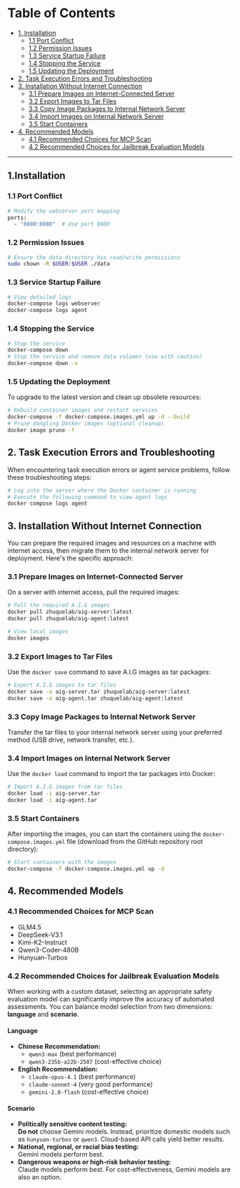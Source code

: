 # Table of Contents

- [1. Installation](#1-installation)
  - [1.1 Port Conflict](#11-port-conflict)
  - [1.2 Permission Issues](#12-permission-issues)
  - [1.3 Service Startup Failure](#13-service-startup-failure)
  - [1.4 Stopping the Service](#14-stopping-the-service)
  - [1.5 Updating the Deployment](#15-updating-the-deployment)
- [2. Task Execution Errors and Troubleshooting](#2-task-execution-errors-and-troubleshooting)
- [3. Installation Without Internet Connection](#3-installation-without-internet-connection)
  - [3.1 Prepare Images on Internet-Connected Server](#31-prepare-images-on-internet-connected-server)
  - [3.2 Export Images to Tar Files](#32-export-images-to-tar-files)
  - [3.3 Copy Image Packages to Internal Network Server](#33-copy-image-packages-to-internal-network-server)
  - [3.4 Import Images on Internal Network Server](#34-import-images-on-internal-network-server)
  - [3.5 Start Containers](#35-start-containers)
- [4. Recommended Models](#4-recommended-models)
  - [4.1 Recommended Choices for MCP Scan](#41-recommended-choices-for-mcp-scan)
  - [4.2 Recommended Choices for Jailbreak Evaluation Models](#42-recommended-choices-for-jailbreak-evaluation-models)

---

## 1.Installation
### 1.1 Port Conflict
   ```bash
   # Modify the webserver port mapping
   ports:
     - "8080:8088"  # Use port 8080
   ```

### 1.2 Permission Issues
   ```bash
   # Ensure the data directory has read/write permissions
   sudo chown -R $USER:$USER ./data
   ```

### 1.3 Service Startup Failure
   ```bash
   # View detailed logs
   docker-compose logs webserver
   docker-compose logs agent
   ```

### 1.4 Stopping the Service
   ```bash
   # Stop the service
   docker-compose down
   # Stop the service and remove data volumes (use with caution)
   docker-compose down -v
   ```

### 1.5 Updating the Deployment

To upgrade to the latest version and clean up obsolete resources:

```bash
# Rebuild container images and restart services
docker-compose -f docker-compose.images.yml up -d --build
# Prune dangling Docker images (optional cleanup)
docker image prune -f
```



## 2. Task Execution Errors and Troubleshooting

When encountering task execution errors or agent service problems, follow these troubleshooting steps:

```bash
# Log into the server where the Docker container is running
# Execute the following command to view agent logs
docker compose logs agent
```


## 3. Installation Without Internet Connection

You can prepare the required images and resources on a machine with internet access, then migrate them to the internal network server for deployment. Here's the specific approach:

### 3.1 Prepare Images on Internet-Connected Server

On a server with internet access, pull the required images:

```bash
# Pull the required A.I.G images
docker pull zhuquelab/aig-server:latest
docker pull zhuquelab/aig-agent:latest

# View local images
docker images
```

### 3.2 Export Images to Tar Files

Use the `docker save` command to save A.I.G images as tar packages:

```bash
# Export A.I.G images to tar files
docker save -o aig-server.tar zhuquelab/aig-server:latest
docker save -o aig-agent.tar zhuquelab/aig-agent:latest
```

### 3.3 Copy Image Packages to Internal Network Server

Transfer the tar files to your internal network server using your preferred method (USB drive, network transfer, etc.).

### 3.4 Import Images on Internal Network Server

Use the `docker load` command to import the tar packages into Docker:

```bash
# Import A.I.G images from tar files
docker load -i aig-server.tar
docker load -i aig-agent.tar
```

### 3.5 Start Containers

After importing the images, you can start the containers using the `docker-compose.images.yml` file (download from the GitHub repository root directory):

```bash
# Start containers with the images
docker-compose -f docker-compose.images.yml up -d
```

## 4. Recommended Models
### 4.1 Recommended Choices for MCP Scan
- GLM4.5
- DeepSeek-V3.1
- Kimi-K2-Instruct
- Qwen3-Coder-480B
- Hunyuan-Turbos

### 4.2 Recommended Choices for Jailbreak Evaluation Models

When working with a custom dataset, selecting an appropriate safety evaluation model can significantly improve the accuracy of automated assessments. You can balance model selection from two dimensions: **language** and **scenario**.

#### Language
- **Chinese Recommendation:**  
  - `qwen3-max` (best performance)  
  - `qwen3-235b-a22b-2507` (cost-effective choice)  
- **English Recommendation:**  
  - `claude-opus-4.1` (best performance)  
  - `claude-sonnet-4` (very good performance)  
  - `gemini-2.0-flash` (cost-effective choice)  

#### Scenario
- **Politically sensitive content testing:**  
  **Do not** choose Gemini models. Instead, prioritize domestic models such as `hunyuan-turbos` or `qwen3`. Cloud-based API calls yield better results.  
- **National, regional, or racial bias testing:**  
  Gemini models perform best.  
- **Dangerous weapons or high-risk behavior testing:**  
  Claude models perform best. For cost-effectiveness, Gemini models are also an option.  